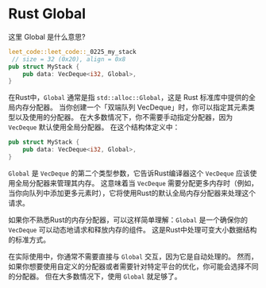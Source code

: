 # Rust Global

这里 Global 是什么意思?

```rust
leet_code::leet_code::_0225_my_stack
 // size = 32 (0x20), align = 0x8
pub struct MyStack {
    pub data: VecDeque<i32, Global>,
}
```

在Rust中，`Global` 通常是指 `std::alloc::Global`，这是 Rust 标准库中提供的全局内存分配器。
当你创建一个「双端队列 VecDeque」时，你可以指定其元素类型以及使用的分配器。
在大多数情况下，你不需要手动指定分配器，因为 `VecDeque` 默认使用全局分配器。
在这个结构体定义中：

```rust
pub struct MyStack {
    pub data: VecDeque<i32, Global>,
}
```

`Global` 是 `VecDeque` 的第二个类型参数，它告诉Rust编译器这个 `VecDeque` 应该使用全局分配器来管理其内存。
这意味着当 `VecDeque` 需要分配更多内存时（例如，当你向队列中添加更多元素时），它将使用Rust的默认全局内存分配器来处理这个请求。

如果你不熟悉Rust的内存分配器，可以这样简单理解：`Global` 是一个确保你的 `VecDeque` 可以动态地请求和释放内存的组件。
这是Rust中处理可变大小数据结构的标准方式。

在实际使用中，你通常不需要直接与 `Global` 交互，因为它是自动处理的。
然而，如果你想要使用自定义的分配器或者需要针对特定平台的优化，你可能会选择不同的分配器。
但在大多数情况下，使用 `Global` 就足够了。
